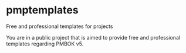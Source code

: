 pmptemplates
============

Free and professional templates for projects

You are in a public project that is aimed to provide free and professional templates regarding PMBOK v5.
